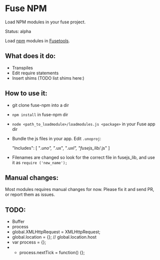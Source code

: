 Fuse NPM
========

Load NPM modules in your fuse project.

Status: alpha

Load [npm](https://www.npmjs.com/) modules in [Fusetools](https://www.fusetools.com/).


What does it do:
----------------

- Transpiles
- Edit require statements
- Insert shims (TODO list shims here:)


How to use it:
--------------

- git clone fuse-npm into a dir
- `npm install` in fuse-npm dir
- `node <path_to_loadmodule>/loadmodules.js <package>` in your Fuse app dir
- Bundle the js files in your app. Edit `.unoproj`:

    "Includes": [
      "*.uno",
      "*.ux",
      "*.uxl",
      "fusejs_lib/*.js"
    ]

- Filenames are changed so look for the correct file in fusejs_lib, and use it as `require ('new_name');`


Manual changes:
---------------

Most modules requires manual changes for now. Please fix it and send PR, or report them as issues.


TODO:
-----

- Buffer
- process
- global.XMLHttpRequest = XMLHttpRequest;
- global.location = {}; // global.location.host
- var process = {};
- - process.nextTick = function() {};
